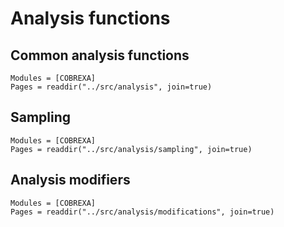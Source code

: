 # Analysis functions

## Common analysis functions

```@autodocs
Modules = [COBREXA]
Pages = readdir("../src/analysis", join=true)
```

## Sampling

```@autodocs
Modules = [COBREXA]
Pages = readdir("../src/analysis/sampling", join=true)
```

## Analysis modifiers

```@autodocs
Modules = [COBREXA]
Pages = readdir("../src/analysis/modifications", join=true)
```
